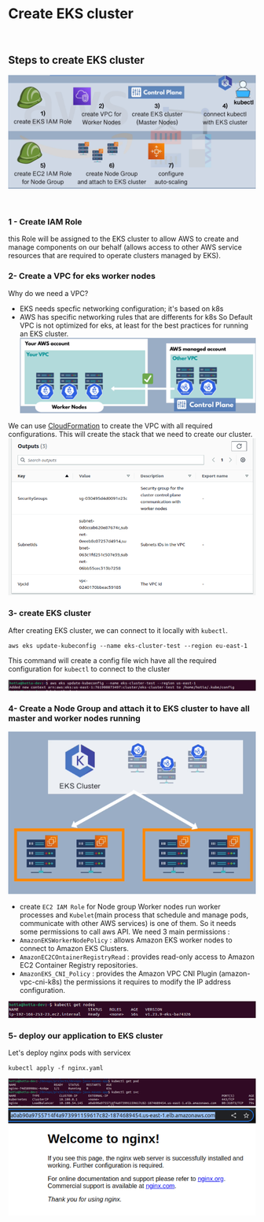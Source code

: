 # Create EKS cluster

<br>

## Steps to create EKS cluster

![Image](/images/eks-steps.png)

<br>

### 1 - Create IAM Role

this Role will be assigned to the EKS cluster to allow AWS to create and manage components on our behalf (allows access to other AWS service resources that are required to operate clusters managed by EKS).

### 2- Create a VPC for eks worker nodes
Why do we need a VPC? 
- EKS needs specfic networking configuration; it's based on k8s
- AWS has specific networking rules that are differents for k8s
So Default VPC is not optimized for eks, at least for the best practices for running an EKS cluster. 
![Image](/images/vpc-for-worker.png)

We can use [CloudFormation](https://docs.aws.amazon.com/eks/latest/userguide/creating-a-vpc.html) to create the VPC with all required configurations. 
This will create the stack that we need to create our cluster. 
![Image](/images/vpc-stack.png)

### 3- create EKS cluster 

After creating EKS cluster, we can connect to it locally with `kubectl`. 

```
aws eks update-kubeconfig --name eks-cluster-test --region eu-east-1
```
This command will create a config file wich have all the required configuration for `kubectl` to connect to the cluster

![Image](/images/kube-config.png)

### 4- Create a Node Group and attach it to EKS cluster to have all master and worker nodes running 

![Image](/images/master-worker.png)

- create `EC2 IAM Role` for Node group 
Worker nodes run worker processes and `Kubelet`(main process that schedule and manage pods, communicate with other AWS services) is one of them. So it needs some permissions to call aws API. 
We need 3 main permissions : 
- `AmazonEKSWorkerNodePolicy` : allows Amazon EKS worker nodes to connect to Amazon EKS Clusters.
- `AmazonEC2COntainerRegistryRead` : provides read-only access to Amazon EC2 Container Registry repositories.
- `AmazonEKS_CNI_Policy` : provides the Amazon VPC CNI Plugin (amazon-vpc-cni-k8s) the permissions it requires to modify the IP address configuration. 

![Image](/images/woker-node.png)

### 5- deploy our application to EKS cluster

Let's deploy nginx pods with servicex 

```
kubectl apply -f nginx.yaml
```

![Image](/images/nginx-deploy.png)
![Image](/images/nginx.png)

